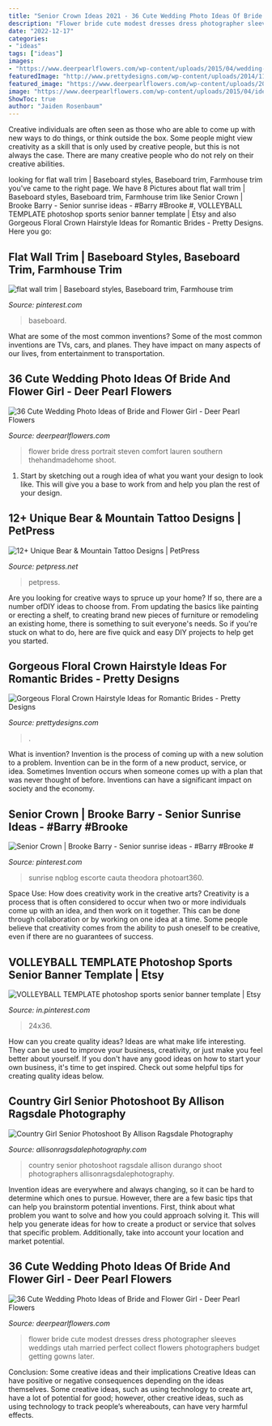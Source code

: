 ```yaml
---
title: "Senior Crown Ideas 2021 - 36 Cute Wedding Photo Ideas Of Bride And Flower Girl"
description: "Flower bride cute modest dresses dress photographer sleeves weddings utah married perfect collect flowers photographers budget getting gowns later"
date: "2022-12-17"
categories:
- "ideas"
tags: ["ideas"]
images:
- "https://www.deerpearlflowers.com/wp-content/uploads/2015/04/wedding-photo-shoot-ideas-bride-and-flower-girl.jpg"
featuredImage: "http://www.prettydesigns.com/wp-content/uploads/2014/11/Boho-Hairstyle-with-Floral-Crown-for-Wedding.jpg"
featured_image: "https://www.deerpearlflowers.com/wp-content/uploads/2015/04/wedding-photo-shoot-ideas-bride-and-flower-girl.jpg"
image: "https://www.deerpearlflowers.com/wp-content/uploads/2015/04/ideas-for-wedding-photos-bride-and-flower-girl.jpg"
ShowToc: true
author: "Jaiden Rosenbaum"
---
```



Creative individuals are often seen as those who are able to come up with new ways to do things, or think outside the box. Some people might view creativity as a skill that is only used by creative people, but this is not always the case. There are many creative people who do not rely on their creative abilities.

	

		
looking for flat wall trim | Baseboard styles, Baseboard trim, Farmhouse trim you've came to the right page. We have 8 Pictures about flat wall trim | Baseboard styles, Baseboard trim, Farmhouse trim like Senior Crown | Brooke Barry - Senior sunrise ideas - #Barry #Brooke #, VOLLEYBALL TEMPLATE photoshop sports senior banner template | Etsy and also Gorgeous Floral Crown Hairstyle Ideas for Romantic Brides - Pretty Designs. Here you go:
		
    
## Flat Wall Trim | Baseboard Styles, Baseboard Trim, Farmhouse Trim

<img loading=lazy src="https://i.pinimg.com/736x/4a/91/3f/4a913fbe3fe84ba456ad771cd7a95c23.jpg" onerror="this.onerror=null;this.src='https://tse2.mm.bing.net/th?id=OIP.DcboLohRvYfCxw6fhktTxwHaJ3&amp;pid=15.1';" alt="flat wall trim | Baseboard styles, Baseboard trim, Farmhouse trim">

_Source: pinterest.com_

>baseboard. 

	

What are some of the most common inventions?
Some of the most common inventions are TVs, cars, and planes. They have impact on many aspects of our lives, from entertainment to transportation.

    
## 36 Cute Wedding Photo Ideas Of Bride And Flower Girl - Deer Pearl Flowers

<img loading=lazy src="https://www.deerpearlflowers.com/wp-content/uploads/2015/04/wedding-photo-shoot-ideas-bride-and-flower-girl.jpg" onerror="this.onerror=null;this.src='https://tse3.mm.bing.net/th?id=OIP.RLhG_DkRVWHBujAdpkrQhwHaLH&amp;pid=15.1';" alt="36 Cute Wedding Photo Ideas of Bride and Flower Girl - Deer Pearl Flowers">

_Source: deerpearlflowers.com_

>flower bride dress portrait steven comfort lauren southern thehandmadehome shoot. 

	

1. Start by sketching out a rough idea of what you want your design to look like. This will give you a base to work from and help you plan the rest of your design.

    
## 12+ Unique Bear &amp; Mountain Tattoo Designs | PetPress

<img loading=lazy src="https://cdn.petpress.net/wp-content/uploads/2020/05/11234044/bear-mountain-tattoo-idea.jpg" onerror="this.onerror=null;this.src='https://tse4.mm.bing.net/th?id=OIP.ILMz6v6lx99krG6v7aihdwHaJQ&amp;pid=15.1';" alt="12+ Unique Bear &amp; Mountain Tattoo Designs | PetPress">

_Source: petpress.net_

>petpress. 

	

Are you looking for creative ways to spruce up your home? If so, there are a number ofDIY ideas to choose from. From updating the basics like painting or erecting a shelf, to creating brand new pieces of furniture or remodeling an existing home, there is something to suit everyone's needs. So if you're stuck on what to do, here are five quick and easy DIY projects to help get you started.

    
## Gorgeous Floral Crown Hairstyle Ideas For Romantic Brides - Pretty Designs

<img loading=lazy src="http://www.prettydesigns.com/wp-content/uploads/2014/11/Boho-Hairstyle-with-Floral-Crown-for-Wedding.jpg" onerror="this.onerror=null;this.src='https://tse2.mm.bing.net/th?id=OIP.UUU28i9316tEWHEJPS6xIwHaLH&amp;pid=15.1';" alt="Gorgeous Floral Crown Hairstyle Ideas for Romantic Brides - Pretty Designs">

_Source: prettydesigns.com_

>. 

	

What is invention?
Invention is the process of coming up with a new solution to a problem. Invention can be in the form of a new product, service, or idea. Sometimes Invention occurs when someone comes up with a plan that was never thought of before. Inventions can have a significant impact on society and the economy.

    
## Senior Crown | Brooke Barry - Senior Sunrise Ideas - #Barry #Brooke #

<img loading=lazy src="https://i.pinimg.com/736x/fa/52/19/fa5219994832003666cf5e602d40c381.jpg" onerror="this.onerror=null;this.src='https://tse2.mm.bing.net/th?id=OIP.Ur8aCex1UA4QLqeiAv1VvgHaNK&amp;pid=15.1';" alt="Senior Crown | Brooke Barry - Senior sunrise ideas - #Barry #Brooke #">

_Source: pinterest.com_

>sunrise nqblog escorte cauta theodora photoart360. 

	

Space Use: How does creativity work in the creative arts?
Creativity is a process that is often considered to occur when two or more individuals come up with an idea, and then work on it together. This can be done through collaboration or by working on one idea at a time. Some people believe that creativity comes from the ability to push oneself to be creative, even if there are no guarantees of success.

    
## VOLLEYBALL TEMPLATE Photoshop Sports Senior Banner Template | Etsy

<img loading=lazy src="https://i.pinimg.com/736x/ff/d5/20/ffd520bc083a5f2239459a57131efb82.jpg" onerror="this.onerror=null;this.src='https://tse2.mm.bing.net/th?id=OIP.oMEWvy47dRBGbSn4pT0pYQHaLH&amp;pid=15.1';" alt="VOLLEYBALL TEMPLATE photoshop sports senior banner template | Etsy">

_Source: in.pinterest.com_

>24x36. 

	

How can you create quality ideas?
Ideas are what make life interesting. They can be used to improve your business, creativity, or just make you feel better about yourself. If you don't have any good ideas on how to start your own business, it's time to get inspired. Check out some helpful tips for creating quality ideas below.

    
## Country Girl Senior Photoshoot By Allison Ragsdale Photography

<img loading=lazy src="https://allisonragsdalephotography.com/wp-content/uploads/2020/09/allisonragsdalephotography-0038-682x1024.jpg" onerror="this.onerror=null;this.src='https://tse3.mm.bing.net/th?id=OIP.4tO3HjMv4OK4D8yp7v89MQHaLH&amp;pid=15.1';" alt="Country Girl Senior Photoshoot By Allison Ragsdale Photography">

_Source: allisonragsdalephotography.com_

>country senior photoshoot ragsdale allison durango shoot photographers allisonragsdalephotography. 

	

Invention ideas are everywhere and always changing, so it can be hard to determine which ones to pursue. However, there are a few basic tips that can help you brainstorm potential inventions. First, think about what problem you want to solve and how you could approach solving it. This will help you generate ideas for how to create a product or service that solves that specific problem. Additionally, take into account your location and market potential.

    
## 36 Cute Wedding Photo Ideas Of Bride And Flower Girl - Deer Pearl Flowers

<img loading=lazy src="https://www.deerpearlflowers.com/wp-content/uploads/2015/04/ideas-for-wedding-photos-bride-and-flower-girl.jpg" onerror="this.onerror=null;this.src='https://tse4.mm.bing.net/th?id=OIP.keFntJtQeGHeGkQfgA-ZRwHaLH&amp;pid=15.1';" alt="36 Cute Wedding Photo Ideas of Bride and Flower Girl - Deer Pearl Flowers">

_Source: deerpearlflowers.com_

>flower bride cute modest dresses dress photographer sleeves weddings utah married perfect collect flowers photographers budget getting gowns later. 

	

Conclusion: Some creative ideas and their implications
Creative Ideas can have positive or negative consequences depending on the ideas themselves. Some creative ideas, such as using technology to create art, have a lot of potential for good; however, other creative ideas, such as using technology to track people’s whereabouts, can have very harmful effects.

